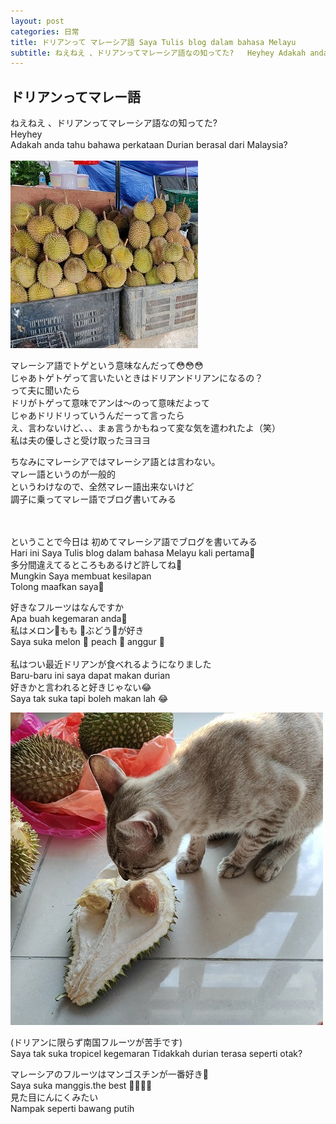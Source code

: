 ```yaml
---
layout: post
categories: 日常
title: ドリアンって マレーシア語 Saya Tulis blog dalam bahasa Melayu
subtitle: ねえねえ 、ドリアンってマレーシア語なの知ってた?   Heyhey Adakah anda tahu bahawa perkataan Durian berasal dari Malaysia?<br>
---
```


## ドリアンってマレー語<br>
ねえねえ 、ドリアンってマレーシア語なの知ってた?<br>
Heyhey <br>
Adakah anda tahu bahawa perkataan Durian berasal dari Malaysia?<br>
<br>
![DURIAN](/assets/img/2021-07-05-6/DURIAN.jpg)<br>

マレーシア語でトゲという意味なんだって😳😳😳<br>
じゃあトゲトゲって言いたいときはドリアンドリアンになるの？<br>
って夫に聞いたら<br>
ドリがトゲって意味でアンは～のって意味だよって<br>
じゃあドリドリっていうんだーって言ったら<br>
え、言わないけど、、、まぁ言うかもねって変な気を遣われたよ（笑）<br>
私は夫の優しさと受け取ったヨヨヨ<br>

ちなみにマレーシアではマレーシア語とは言わない。<br>
マレー語というのが一般的<br>
というわけなので、全然マレー語出来ないけど<br>
調子に乗ってマレー語でブログ書いてみる<br>

<br>
<br>ということで今日は
初めてマレーシア語でブログを書いてみる<br>
Hari ini Saya Tulis blog dalam bahasa Melayu
kali pertama🤭<br>
多分間違えてるところもあるけど許してね🙏<br>
Mungkin Saya membuat kesilapan<br>
Tolong maafkan saya🙏<br>

好きなフルーツはなんですか<br>
Apa buah kegemaran anda🤔<br>
私はメロン🍈もも 🍑ぶどう🍇が好き<br>
Saya suka melon 🍈 peach 🍑 anggur 🍇<br>
<br>
私はつい最近ドリアンが食べれるようになりました<br>
Baru-baru ini saya dapat makan durian<br>
好きかと言われると好きじゃない😂<br>
Saya tak suka tapi boleh makan lah 😂<br>

![ごまとドリアン](/assets/img/2021-07-05-6/ごまとドリアン.jpg)<br>

(ドリアンに限らず南国フルーツが苦手です)<br>
Saya tak suka tropicel kegemaran
Tidakkah durian terasa seperti otak?<br>

マレーシアのフルーツはマンゴスチンが一番好き🤤<br>
Saya suka manggis.the best 🤤🤭🤭🤭<br>
見た目にんにくみたい<br>
Nampak seperti bawang putih<br>

